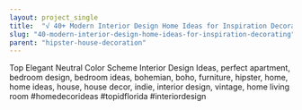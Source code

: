 ```yaml
---
layout: project_single
title:  "√ 40+ Modern Interior Design Home Ideas for Inspiration Decorating"
slug: "40-modern-interior-design-home-ideas-for-inspiration-decorating"
parent: "hipster-house-decoration"
---
```

Top Elegant Neutral Color Scheme Interior Design Ideas, perfect apartment, bedroom design, bedroom ideas, bohemian, boho, furniture, hipster, home, home ideas, house, house decor, indie, interior design, vintage, home living room #homedecorideas #topidflorida #interiordesign